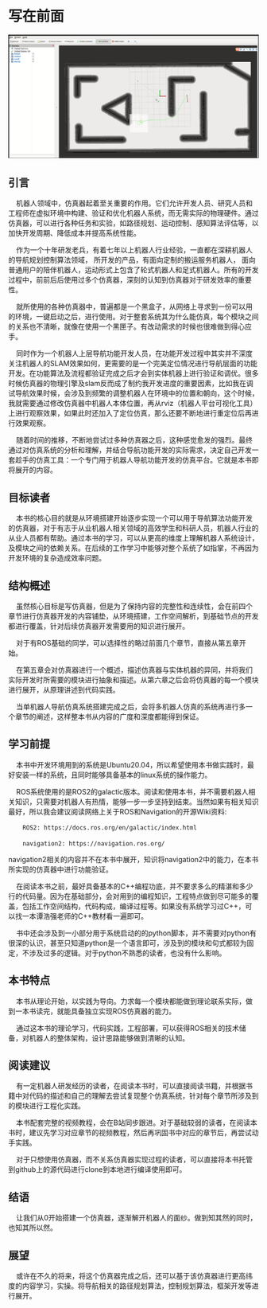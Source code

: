 # 写在前面
![Simulator](./../images/simulator.png)
## 引言

&nbsp;&nbsp;&nbsp;&nbsp;机器人领域中，仿真器起着至关重要的作用。它们允许开发人员、研究人员和工程师在虚拟环境中构建、验证和优化机器人系统，而无需实际的物理硬件。通过仿真器，可以进行各种任务和实验，如路径规划、运动控制、感知算法评估等，以加快开发周期、降低成本并提高系统性能。

&nbsp;&nbsp;&nbsp;&nbsp;作为一个十年研发老兵，有着七年以上机器人行业经验，一直都在深耕机器人的导航规划控制算法领域， 所开发的产品，有面向定制的搬运服务机器人， 面向普通用户的陪伴机器人，运动形式上包含了轮式机器人和足式机器人。所有的开发过程中，前前后后使用过多个仿真器，深刻的认知到仿真器对于研发效率的重要性。

&nbsp;&nbsp;&nbsp;&nbsp;就所使用的各种仿真器中，普遍都是一个黑盒子，从网络上寻求到一份可以用的环境，一键启动之后，进行使用。对于整套系统其为什么能仿真，每个模块之间的关系也不清晰，就像在使用一个黑匣子。有改动需求的时候也很难做到得心应手。

&nbsp;&nbsp;&nbsp;&nbsp;同时作为一个机器人上层导航功能开发人员，在功能开发过程中其实并不深度关注机器人的SLAM效果如何，更需要的是一个完美定位情况进行导航层面的功能开发。在功能算法及流程都验证完成之后才会到实体机器上进行验证和调优。很多时候仿真器的物理引擎及slam反而成了制约我开发进度的重要因素，比如我在调试导航效果时候，会涉及到频繁的调整机器人在环境中的位置和朝向，这个时候，我就需要通过修改仿真器中机器人本体位置，再从rviz（机器人平台可视化工具）上进行观察效果，如果此时还加入了定位仿真，那么还要不断地进行重定位后再进行效果观察。

&nbsp;&nbsp;&nbsp;&nbsp;随着时间的推移，不断地尝试过多种仿真器之后，这种感觉愈发的强烈。最终通过对仿真系统的分析和理解，并结合导航功能开发的实际需求，决定自己开发一套趁手的仿真工具：一个专门用于机器人导航功能开发的仿真平台。它就是本书即将展开的内容。

## 目标读者

&nbsp;&nbsp;&nbsp;&nbsp;本书的核心目的就是从环境搭建开始逐步实现一个可以用于导航算法功能开发的仿真器，对于有志于从业机器人相关领域的高效学生和科研人员，机器人行业的从业人员都有帮助。通过本书的学习，可以从更高的维度上理解机器人系统设计，及模块之间的依赖关系。在后续的工作学习中能够对整个系统了如指掌，不再因为开发环境的复杂造成效率问题。

## 结构概述

&nbsp;&nbsp;&nbsp;&nbsp;虽然核心目标是写仿真器，但是为了保持内容的完整性和连续性，会在前四个章节进行仿真器开发的内容铺垫，从环境搭建，工作空间解析，到基础节点的开发都进行覆盖，针对后续仿真器开发需要用的知识进行展开。

&nbsp;&nbsp;&nbsp;&nbsp;对于有ROS基础的同学，可以选择性的略过前面几个章节，直接从第五章开始。

&nbsp;&nbsp;&nbsp;&nbsp;在第五章会对仿真器进行一个概述，描述仿真器与实体机器的异同，并将我们实际开发时所需要的模块进行抽象和描述。从第六章之后会将仿真器的每一个模块进行展开，从原理讲述到代码实践。

&nbsp;&nbsp;&nbsp;&nbsp;当单机器人导航仿真系统搭建完成之后，会将多机器人仿真的系统再进行多一个章节的阐述，这样整本书从内容的广度和深度都能得到保证。

## 学习前提

&nbsp;&nbsp;&nbsp;&nbsp;本书中开发环境用到的系统是Ubuntu20.04，所以希望使用本书做实践时，最好安装一样的系统，且同时能够具备基本的linux系统的操作能力。

&nbsp;&nbsp;&nbsp;&nbsp;ROS系统使用的是ROS2的galactic版本。阅读和使用本书，并不需要机器人相关知识，只需要对机器人有热情，能够一步一步坚持到结束。当然如果有相关知识最好，所以我会建议阅读网络上关于ROS和Navigation的开源Wiki资料:
```
    ROS2: https://docs.ros.org/en/galactic/index.html

    navigation2: https://navigation.ros.org/
```
navigation2相关的内容并不在本书中展开，知识将navigation2中的能力，在本书所实现的仿真器中进行功能验证。

&nbsp;&nbsp;&nbsp;&nbsp;在阅读本书之前，最好具备基本的C++编程功底，并不要求多么的精湛和多少行的代码量。因为在基础部分，会对用到的编程知识，工程特点做到尽可能多的覆盖，包括工作空间结构，代码构成，编译过程等。如果没有系统学习过C++，可以找一本谭浩强老师的C++教材看一遍即可。

&nbsp;&nbsp;&nbsp;&nbsp;书中还会涉及到一小部分用于系统启动的的python脚本，并不需要对python有很深的认识，甚至只知道python是一个语言即可，涉及到的模块和句式都较为固定，不涉及过多的逻辑。对于python不熟悉的读者，也没有什么影响。

## 本书特点

&nbsp;&nbsp;&nbsp;&nbsp;本书从理论开始，以实践为导向。力求每一个模块都能做到理论联系实际，做到一本书读完，就能具备独立实现ROS仿真器的能力。

&nbsp;&nbsp;&nbsp;&nbsp;通过这本书的理论学习，代码实践，工程部署，可以获得ROS相关的技术储备，对机器人的整体架构，设计思路能够做到清晰的认知。

## 阅读建议

&nbsp;&nbsp;&nbsp;&nbsp;有一定机器人研发经历的读者，在阅读本书时，可以直接阅读书籍，并根据书籍中对代码的描述和自己的理解去尝试复现整个仿真系统，针对每个章节所涉及到的模块进行工程化实践。

&nbsp;&nbsp;&nbsp;&nbsp;本书配套完整的视频教程，会在B站同步跟进。对于基础较弱的读者，在阅读本书时，建议先学习对应章节的视频教程，然后再巩固书中对应的章节后，再尝试动手实践。

&nbsp;&nbsp;&nbsp;&nbsp;对于只想使用仿真器，而不关系仿真器实现过程的读者，可以直接将本书托管到github上的源代码进行clone到本地进行编译使用即可。

## 结语

&nbsp;&nbsp;&nbsp;&nbsp;让我们从0开始搭建一个仿真器，逐渐解开机器人的面纱。做到知其然的同时，也知其所以然。

## 展望
&nbsp;&nbsp;&nbsp;&nbsp;或许在不久的将来，将这个仿真器完成之后，还可以基于该仿真器进行更高纬度的内容学习，实操。将导航相关的路径规划算法，控制规划算法，框架开发等进行展开。